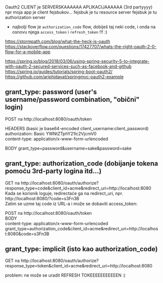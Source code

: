 
Oauth2 CLIENT je SERVERSKAAAAAA APLIKACIJAAAAAA (3rd partyyyy)
npr moja app je client fejsbukov...
fejsbuk je tu resource server
fejsbuk je tu authorization server

- najbolji flow je `authorization_code` flow,
  dobiješ taj neki code, i onda na osnovu njega `access_token` i `refresh_token` !!! :)

https://stormpath.com/blog/what-the-heck-is-oauth
https://stackoverflow.com/questions/17427707/whats-the-right-oauth-2-0-flow-for-a-mobile-app

https://spring.io/blog/2018/03/06/using-spring-security-5-to-integrate-with-oauth-2-secured-services-such-as-facebook-and-github  
https://spring.io/guides/tutorials/spring-boot-oauth2/  
https://github.com/ariphidayat/springmvc-oauth2-example

## grant_type: password (user's username/password combination, "obični" login)

POST na http://localhost:8080/oauth/token

HEADERS (basic je base64-encoded client_username:client_password)  
authorization: Basic YWNtZTphY21lc2VjcmV0  
content-type: application/x-www-form-urlencoded

BODY
grant_type=password&username=sake&password=sake


## grant_type: authorization_code (dobijanje tokena pomoću 3rd-party logina itd...)

GET na
http://localhost:8080/oauth/authorize?response_type=code&client_id=acme&redirect_uri=http://localhost:8080  
Kada se korisnik loguje, redirectaće ga na redirect_uri, npr. http://localhost:8080/?code=s3Fn3B  
Zatim se uzme taj code iz URL-a i može se dobaviti access_token:

POST na http://localhost:8080/oauth/token  
BODY  
content-type: application/x-www-form-urlencoded  
grant_type=authorization_code&client_id=acme&redirect_uri=http://localhost:8080&code=s3Fn3B



## grant_type: implicit (isto kao authorization_code)

GET na
http://localhost:8080/oauth/authorize?response_type=token&client_id=acme&redirect_uri=http://localhost:8080

problem: ne može se uradit REFRESH TOKEEEEEEEEEEEN :)







